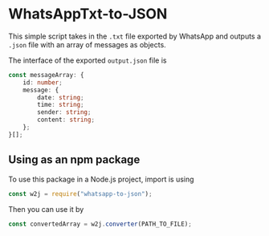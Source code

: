 # WhatsAppTxt-to-JSON
This simple script takes in the `.txt` file exported by WhatsApp and outputs a `.json` file with an array of messages as objects.

The interface of the exported `output.json` file is
```typescript
const messageArray: {
	id: number;
	message: {
		date: string;
		time: string;
		sender: string;
		content: string;
	};
}[];
```
## Using as an npm package
To use this package in a Node.js project, import is using
```javascript
const w2j = require("whatsapp-to-json");
```

Then you can use it by
```javascript
const convertedArray = w2j.converter(PATH_TO_FILE);
```
